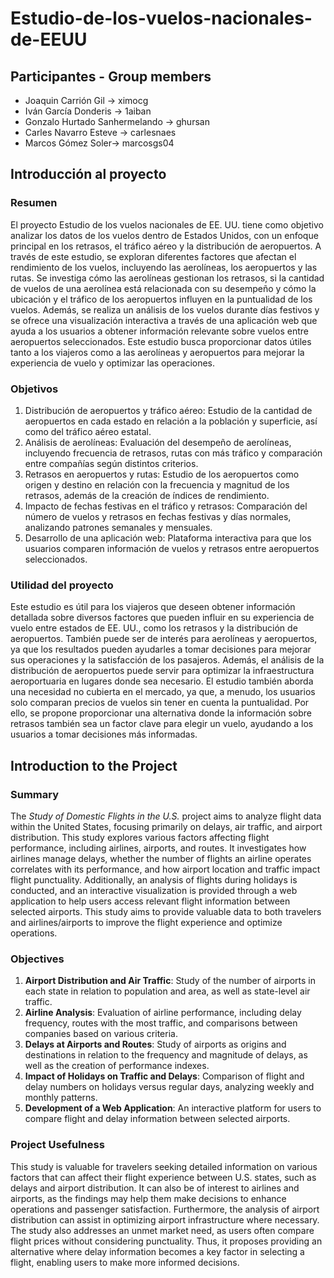 # Estudio-de-los-vuelos-nacionales-de-EEUU

## Participantes  - Group members
- Joaquin Carrión Gil -> ximocg
- Iván García Donderis -> 1aiban
- Gonzalo Hurtado Sanhermelando -> ghursan
- Carles Navarro Esteve -> carlesnaes
- Marcos Gómez Soler-> marcosgs04

## Introducción al proyecto

### Resumen

El proyecto Estudio de los vuelos nacionales de EE. UU. tiene como objetivo analizar los datos de los vuelos dentro de Estados Unidos, con un enfoque principal en los retrasos, el tráfico aéreo y la distribución de aeropuertos. A través de este estudio, se exploran diferentes factores que afectan el rendimiento de los vuelos, incluyendo las aerolíneas, los aeropuertos y las rutas. Se investiga cómo las aerolíneas gestionan los retrasos, si la cantidad de vuelos de una aerolínea está relacionada con su desempeño y cómo la ubicación y el tráfico de los aeropuertos influyen en la puntualidad de los vuelos. Además, se realiza un análisis de los vuelos durante días festivos y se ofrece una visualización interactiva a través de una aplicación web que ayuda a los usuarios a obtener información relevante sobre vuelos entre aeropuertos seleccionados. Este estudio busca proporcionar datos útiles tanto a los viajeros como a las aerolíneas y aeropuertos para mejorar la experiencia de vuelo y optimizar las operaciones.

### Objetivos

  1. Distribución de aeropuertos y tráfico aéreo: Estudio de la cantidad de aeropuertos en cada estado en relación a la población y superficie, así como del tráfico aéreo estatal.
  2. Análisis de aerolíneas: Evaluación del desempeño de aerolíneas, incluyendo frecuencia de retrasos, rutas con más tráfico y comparación entre compañías según distintos criterios.
  3. Retrasos en aeropuertos y rutas: Estudio de los aeropuertos como origen y destino en relación con la frecuencia y magnitud de los retrasos, además de la creación de índices de rendimiento.
  4. Impacto de fechas festivas en el tráfico y retrasos: Comparación del número de vuelos y retrasos en fechas festivas y días normales, analizando patrones semanales y mensuales.
  5. Desarrollo de una aplicación web: Plataforma interactiva para que los usuarios comparen información de vuelos y retrasos entre aeropuertos seleccionados.

### Utilidad del proyecto
Este estudio es útil para los viajeros que deseen obtener información detallada sobre diversos factores que pueden influir en su experiencia de vuelo entre estados de EE. UU., como los retrasos y la distribución de aeropuertos. También puede ser de interés para aerolíneas y aeropuertos, ya que los resultados pueden ayudarles a tomar decisiones para mejorar sus operaciones y la satisfacción de los pasajeros. Además, el análisis de la distribución de aeropuertos puede servir para optimizar la infraestructura aeroportuaria en lugares donde sea necesario. El estudio también aborda una necesidad no cubierta en el mercado, ya que, a menudo, los usuarios solo comparan precios de vuelos sin tener en cuenta la puntualidad. Por ello, se propone proporcionar una alternativa donde la información sobre retrasos también sea un factor clave para elegir un vuelo, ayudando a los usuarios a tomar decisiones más informadas.



## Introduction to the Project

### Summary

The *Study of Domestic Flights in the U.S.* project aims to analyze flight data within the United States, focusing primarily on delays, air traffic, and airport distribution. This study explores various factors affecting flight performance, including airlines, airports, and routes. It investigates how airlines manage delays, whether the number of flights an airline operates correlates with its performance, and how airport location and traffic impact flight punctuality. Additionally, an analysis of flights during holidays is conducted, and an interactive visualization is provided through a web application to help users access relevant flight information between selected airports. This study aims to provide valuable data to both travelers and airlines/airports to improve the flight experience and optimize operations.

### Objectives

1. **Airport Distribution and Air Traffic**: Study of the number of airports in each state in relation to population and area, as well as state-level air traffic.
2. **Airline Analysis**: Evaluation of airline performance, including delay frequency, routes with the most traffic, and comparisons between companies based on various criteria.
3. **Delays at Airports and Routes**: Study of airports as origins and destinations in relation to the frequency and magnitude of delays, as well as the creation of performance indexes.
4. **Impact of Holidays on Traffic and Delays**: Comparison of flight and delay numbers on holidays versus regular days, analyzing weekly and monthly patterns.
5. **Development of a Web Application**: An interactive platform for users to compare flight and delay information between selected airports.

### Project Usefulness

This study is valuable for travelers seeking detailed information on various factors that can affect their flight experience between U.S. states, such as delays and airport distribution. It can also be of interest to airlines and airports, as the findings may help them make decisions to enhance operations and passenger satisfaction. Furthermore, the analysis of airport distribution can assist in optimizing airport infrastructure where necessary. The study also addresses an unmet market need, as users often compare flight prices without considering punctuality. Thus, it proposes providing an alternative where delay information becomes a key factor in selecting a flight, enabling users to make more informed decisions.




